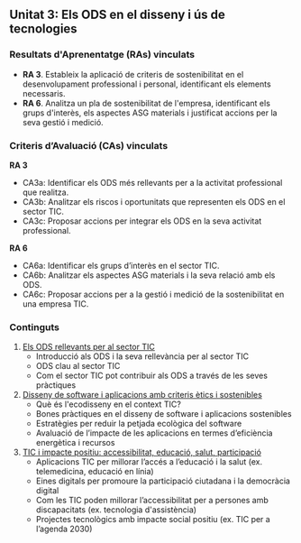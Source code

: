 ## Unitat 3: Els ODS en el disseny i ús de tecnologies

### Resultats d'Aprenentatge (RAs) vinculats

* **RA 3**. Estableix la aplicació de criteris de sostenibilitat en el desenvolupament professional i personal, identificant els elements necessaris.
* **RA 6**. Analitza un pla de sostenibilitat de l'empresa, identificant els grups d'interès, els aspectes ASG materials i justificat accions per la seva gestió i medició.

### Criteris d’Avaluació (CAs) vinculats

**RA 3**

* CA3a: Identificar els ODS més rellevants per a la activitat professional que realitza.
* CA3b: Analitzar els riscos i oportunitats que representen els ODS en el sector TIC.
* CA3c: Proposar accions per integrar els ODS en la seva activitat professional.

**RA 6**

* CA6a: Identificar els grups d’interès en el sector TIC.
* CA6b: Analitzar els aspectes ASG materials i la seva relació amb els ODS.
* CA6c: Proposar accions per a la gestió i medició de la sostenibilitat en una empresa TIC.

### Continguts 

1. [Els ODS rellevants per al sector TIC](1.ods_rellevants.md)
    * Introducció als ODS i la seva rellevància per al sector TIC
    * ODS clau al sector TIC
    * Com el sector TIC pot contribuir als ODS a través de les seves pràctiques
2. [Disseny de software i aplicacions amb criteris ètics i sostenibles](2.disseny_sw.md)
    * Què és l'ecodisseny en el context TIC?
    * Bones pràctiques en el disseny de software i aplicacions sostenibles
    * Estratègies per reduir la petjada ecològica del software
    * Avaluació de l’impacte de les aplicacions en termes d’eficiència energètica i recursos
3. [TIC i impacte positiu: accessibilitat, educació, salut, participació](3.impacte_positiu.md)
    * Aplicacions TIC per millorar l’accés a l’educació i la salut (ex. telemedicina, educació en línia)
    * Eines digitals per promoure la participació ciutadana i la democràcia digital
    * Com les TIC poden millorar l’accessibilitat per a persones amb discapacitats (ex. tecnologia d'assistència)
    * Projectes tecnològics amb impacte social positiu (ex. TIC per a l’agenda 2030)

